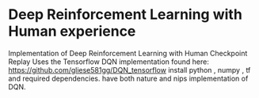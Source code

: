 # Deep Reinforcement Learning with Human experience

Implementation of Deep Reinforcement Learning with Human Checkpoint Replay
Uses the Tensorflow DQN implementation found here: https://github.com/gliese581gg/DQN_tensorflow
install python , numpy , tf and required dependencies.
have both nature and nips implementation of DQN.
